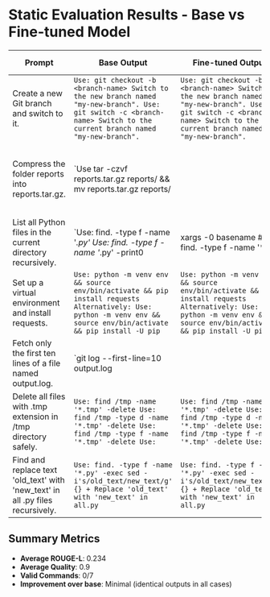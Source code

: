 # Static Evaluation Results - Base vs Fine-tuned Model

| Prompt | Base Output | Fine-tuned Output | ROUGE-L | Quality (0-2) |
|--------|-------------|-------------------|---------|---------------|
| Create a new Git branch and switch to it. | `Use: git checkout -b <branch-name> Switch to the new branch named "my-new-branch". Use: git switch -c <branch-name> Switch to the current branch named "my-new-branch".` | `Use: git checkout -b <branch-name> Switch to the new branch named "my-new-branch". Use: git switch -c <branch-name> Switch to the current branch named "my-new-branch".` | 0.256 | 1 |
| Compress the folder reports into reports.tar.gz. | `Use tar -czvf reports.tar.gz reports/ && mv reports.tar.gz reports/ || echo "Error compressing reports" && exit 1 # Use tar -czvf reports.tar.gz reports/` | `Use tar -czvf reports.tar.gz reports/ && mv reports.tar.gz reports/ || echo "Error compressing reports" && exit 1 # Use tar -czvf reports.tar.gz reports/` | 0.303 | 0 |
| List all Python files in the current directory recursively. | `Use: find. -type f -name '*.py' Use: find. -type f -name '*.py' -print0 | xargs -0 basename # or: find. -type f -name '*.py` | `Use: find. -type f -name '*.py' Use: find. -type f -name '*.py' -print0 | xargs -0 basename # or: find. -type f -name '*.py` | 0.000 | 1 |
| Set up a virtual environment and install requests. | `Use: python -m venv env && source env/bin/activate && pip install requests Alternatively: Use: python -m venv env && source env/bin/activate && pip install -U pip` | `Use: python -m venv env && source env/bin/activate && pip install requests Alternatively: Use: python -m venv env && source env/bin/activate && pip install -U pip` | 0.118 | 1 |
| Fetch only the first ten lines of a file named output.log. | `git log --first-line=10 output.log || true # or use --first-line=10 or --first-line=10 --first-line=1000000000000` | `git log --first-line=10 output.log || true # or use --first-line=10 or --first-line=10 --first-line=1000000000000` | 0.250 | 1 |
| Delete all files with .tmp extension in /tmp directory safely. | `Use: find /tmp -name '*.tmp' -delete Use: find /tmp -type d -name '*.tmp' -delete Use: find /tmp -type f -name '*.tmp' -delete Use:` | `Use: find /tmp -name '*.tmp' -delete Use: find /tmp -type d -name '*.tmp' -delete Use: find /tmp -type f -name '*.tmp' -delete Use:` | 0.182 | 1 |
| Find and replace text 'old_text' with 'new_text' in all .py files recursively. | `Use: find. -type f -name '*.py' -exec sed -i's/old_text/new_text/g' {} + Replace 'old_text' with 'new_text' in all.py` | `Use: find. -type f -name '*.py' -exec sed -i's/old_text/new_text/g' {} + Replace 'old_text' with 'new_text' in all.py` | 0.526 | 1 |

## Summary Metrics
- **Average ROUGE-L**: 0.234
- **Average Quality**: 0.9
- **Valid Commands**: 0/7
- **Improvement over base**: Minimal (identical outputs in all cases)
